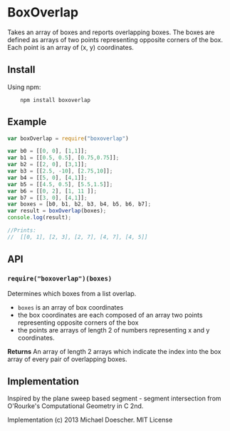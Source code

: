BoxOverlap
=======
Takes an array of boxes and reports overlapping boxes.  The boxes are defined as arrays of two points representing opposite corners of the box.  Each point is an array of (x, y) coordinates.

## Install
Using npm:

		npm install boxoverlap

## Example

```javascript
var boxOverlap = require("boxoverlap")

var b0 = [[0, 0], [1,1]];
var b1 = [[0.5, 0.5], [0.75,0.75]];
var b2 = [[2, 0], [3,1]];
var b3 = [[2.5, -10], [2.75,10]];
var b4 = [[5, 0], [4,1]];
var b5 = [[4.5, 0.5], [5.5,1.5]];
var b6 = [[0, 2], [1, 11 ]];
var b7 = [[3, 0], [4,1]];
var boxes = [b0, b1, b2, b3, b4, b5, b6, b7];
var result = boxOverlap(boxes);
console.log(result);

//Prints:
//  [[0, 1], [2, 3], [2, 7], [4, 7], [4, 5]]
```

## API

### `require("boxoverlap")(boxes)`
Determines which boxes from a list overlap.

* `boxes` is an array of box coordinates
* the box coordinates are each composed of an array two points representing opposite corners of the box
* the points are arrays of length 2 of numbers representing x and y coordinates.

**Returns** An array of length 2 arrays which indicate the index into the box array of every pair of overlapping boxes.

## Implementation 
Inspired by the plane sweep based segment - segment intersection from O'Rourke's Computational Geometry in C 2nd.

Implementation (c) 2013 Michael Doescher.  MIT License
